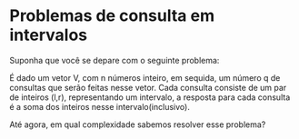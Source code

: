 # Problemas de consulta em intervalos

Suponha que você se depare com o seguinte problema: 

É dado um vetor V, com n números inteiro, em sequida, um número q de consultas que serão feitas nesse vetor. Cada consulta consiste de um par de inteiros (l,r), representando um intervalo, a resposta para cada consulta é a soma dos inteiros nesse intervalo(inclusivo).

Até agora, em qual complexidade sabemos resolver esse problema?





